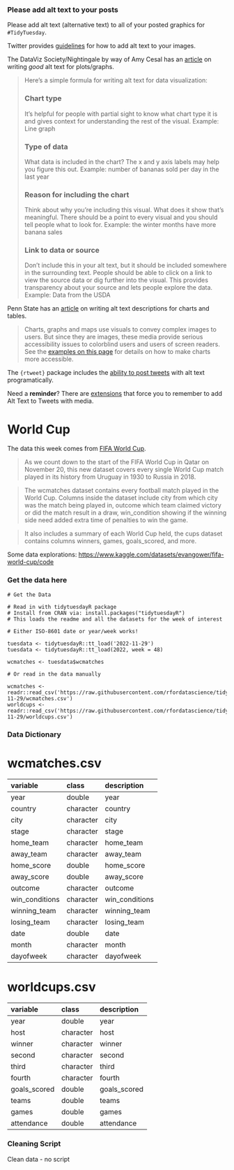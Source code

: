 ### Please add alt text to your posts

Please add alt text (alternative text) to all of your posted graphics for `#TidyTuesday`. 

Twitter provides [guidelines](https://help.twitter.com/en/using-twitter/picture-descriptions) for how to add alt text to your images.

The DataViz Society/Nightingale by way of Amy Cesal has an [article](https://medium.com/nightingale/writing-alt-text-for-data-visualization-2a218ef43f81) on writing _good_ alt text for plots/graphs.

> Here’s a simple formula for writing alt text for data visualization:
> ### Chart type
> It’s helpful for people with partial sight to know what chart type it is and gives context for understanding the rest of the visual.
> Example: Line graph
> ### Type of data
> What data is included in the chart? The x and y axis labels may help you figure this out.
> Example: number of bananas sold per day in the last year
> ### Reason for including the chart
> Think about why you’re including this visual. What does it show that’s meaningful. There should be a point to every visual and you should tell people what to look for.
> Example: the winter months have more banana sales
> ### Link to data or source
> Don’t include this in your alt text, but it should be included somewhere in the surrounding text. People should be able to click on a link to view the source data or dig further into the visual. This provides transparency about your source and lets people explore the data.
> Example: Data from the USDA

Penn State has an [article](https://accessibility.psu.edu/images/charts/) on writing alt text descriptions for charts and tables.

> Charts, graphs and maps use visuals to convey complex images to users. But since they are images, these media provide serious accessibility issues to colorblind users and users of screen readers. See the [examples on this page](https://accessibility.psu.edu/images/charts/) for details on how to make charts more accessible.

The `{rtweet}` package includes the [ability to post tweets](https://docs.ropensci.org/rtweet/reference/post_tweet.html) with alt text programatically.

Need a **reminder**? There are [extensions](https://chrome.google.com/webstore/detail/twitter-required-alt-text/fpjlpckbikddocimpfcgaldjghimjiik/related) that force you to remember to add Alt Text to Tweets with media.

# World Cup

The data this week comes from [FIFA World Cup](https://www.kaggle.com/datasets/evangower/fifa-world-cup).

> As we count down to the start of the FIFA World Cup in Qatar on November 20, this new dataset covers every single World Cup match played in its history from Uruguay in 1930 to Russia in 2018.

> The wcmatches dataset contains every football match played in the World Cup. Columns inside the dataset include city from which city was the match being played in, outcome which team claimed victory or did the match result in a draw, win_condition showing if the winning side need added extra time of penalties to win the game.

> It also includes a summary of each World Cup held, the cups dataset contains columns winners, games, goals_scored, and more.

Some data explorations: https://www.kaggle.com/datasets/evangower/fifa-world-cup/code

### Get the data here

```{r}
# Get the Data

# Read in with tidytuesdayR package 
# Install from CRAN via: install.packages("tidytuesdayR")
# This loads the readme and all the datasets for the week of interest

# Either ISO-8601 date or year/week works!

tuesdata <- tidytuesdayR::tt_load('2022-11-29')
tuesdata <- tidytuesdayR::tt_load(2022, week = 48)

wcmatches <- tuesdata$wcmatches

# Or read in the data manually

wcmatches <- readr::read_csv('https://raw.githubusercontent.com/rfordatascience/tidytuesday/master/data/2022/2022-11-29/wcmatches.csv')
worldcups <- readr::read_csv('https://raw.githubusercontent.com/rfordatascience/tidytuesday/master/data/2022/2022-11-29/worldcups.csv')

```
### Data Dictionary

# wcmatches.csv

|variable       |class     |description    |
|:--------------|:---------|:--------------|
|year           |double    |year           |
|country        |character |country        |
|city           |character |city           |
|stage          |character |stage          |
|home_team      |character |home_team      |
|away_team      |character |away_team      |
|home_score     |double    |home_score     |
|away_score     |double    |away_score     |
|outcome        |character |outcome        |
|win_conditions |character |win_conditions |
|winning_team   |character |winning_team   |
|losing_team    |character |losing_team    |
|date           |double    |date           |
|month          |character |month          |
|dayofweek      |character |dayofweek      |

# worldcups.csv

|variable     |class     |description  |
|:------------|:---------|:------------|
|year         |double    |year         |
|host         |character |host         |
|winner       |character |winner       |
|second       |character |second       |
|third        |character |third        |
|fourth       |character |fourth       |
|goals_scored |double    |goals_scored |
|teams        |double    |teams        |
|games        |double    |games        |
|attendance   |double    |attendance   |

### Cleaning Script

Clean data - no script